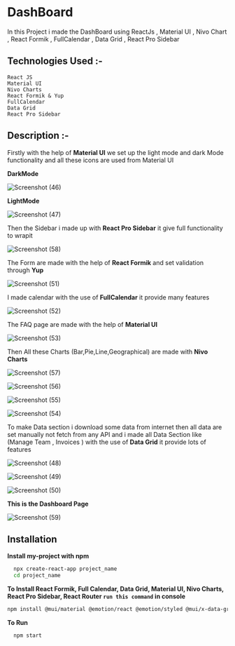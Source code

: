 
# DashBoard

In this Project i made the DashBoard using ReactJs , Material UI , Nivo Chart , React Formik , FullCalendar , Data Grid , React Pro Sidebar

## Technologies Used :-

`React JS`
<br>
`Material UI` <br>
`Nivo Charts`<br>
`React Formik & Yup` <br>
`FullCalendar` <br>
`Data Grid` <br>
`React Pro Sidebar`


## Description :-

Firstly with the help of **Material UI** we set up the light mode and dark Mode functionality and all these icons are used from Material UI

**DarkMode**

![Screenshot (46)](https://github.com/Aadiii01/Dashboard_ReactJs/assets/134622355/7a4d4364-83fa-4bab-a8df-e2fb6e921a71)

**LightMode**

![Screenshot (47)](https://github.com/Aadiii01/Dashboard_ReactJs/assets/134622355/03a8e7b5-77b6-440c-9114-688f9daac1b6)

Then the Sidebar i made up with **React Pro Sidebar** it give full functionality to wrapit

![Screenshot (58)](https://github.com/Aadiii01/Dashboard_ReactJs/assets/134622355/7d7340bb-954e-493f-ba1c-7549d47308bd)

The Form are made with the help of **React Formik** and set validation through **Yup**

![Screenshot (51)](https://github.com/Aadiii01/Dashboard_ReactJs/assets/134622355/09217638-609f-4252-bf3c-eb029314a903)

I made calendar with the use of **FullCalendar** it provide many features

![Screenshot (52)](https://github.com/Aadiii01/Dashboard_ReactJs/assets/134622355/44449f57-16b6-4cc6-83f0-4f77ac849b89)

The FAQ page are made with the help of **Material UI** 

![Screenshot (53)](https://github.com/Aadiii01/Dashboard_ReactJs/assets/134622355/1e219626-34dd-428e-bb83-30517fb101d0)

Then All these Charts (Bar,Pie,Line,Geographical) are made with **Nivo Charts**

![Screenshot (57)](https://github.com/Aadiii01/Dashboard_ReactJs/assets/134622355/fb8aa79e-2745-49a3-8214-0bd9c7a4af4b)

![Screenshot (56)](https://github.com/Aadiii01/Dashboard_ReactJs/assets/134622355/ed25314f-8fe9-491d-b1db-02fff12b23cc)

![Screenshot (55)](https://github.com/Aadiii01/Dashboard_ReactJs/assets/134622355/e16fbfa9-8ae2-44d5-a530-5c5392c88f53)

![Screenshot (54)](https://github.com/Aadiii01/Dashboard_ReactJs/assets/134622355/9a0aef87-c9ed-4e5f-a0c2-dbd60fad87d7)

To make Data section i download some data from internet then all data are set manually not fetch from any API and i made all Data Section like (Manage Team , Invoices ) with the use of **Data Grid** it provide lots of features

![Screenshot (48)](https://github.com/Aadiii01/Dashboard_ReactJs/assets/134622355/6fc560f3-3e0c-4847-8bbc-0dcc9285b34f)

![Screenshot (49)](https://github.com/Aadiii01/Dashboard_ReactJs/assets/134622355/697f6f25-a5ea-473d-91b7-817db7dd6fa4)

![Screenshot (50)](https://github.com/Aadiii01/Dashboard_ReactJs/assets/134622355/3e842ec5-d6d8-410d-ac95-154e60a28ee8)

**This is the Dashboard Page**

![Screenshot (59)](https://github.com/Aadiii01/Dashboard_ReactJs/assets/134622355/d873c8df-7157-4825-b913-0a4c2b9f254e)








## Installation

**Install my-project with npm**

```bash
  npx create-react-app project_name
  cd project_name
```
**To Install React Formik, Full Calendar, Data Grid, Material UI, Nivo Charts, React Pro Sidebar, React Router `run this command` in console**

```bash
npm install @mui/material @emotion/react @emotion/styled @mui/x-data-grid @mui/icons-material react-router-dom@6 react-pro-sidebar@0.7.1 formik yup @fullcalendar/react @fullcalendar/interaction @fullcalendar/core @fullcalendar/daygrid @fullcalendar/timegrid @fullcalendar/list @nivo/core @nivo/pie @nivo/line @nivo/bar @nivo/geo
```
**To Run**
```bash
  npm start
```

